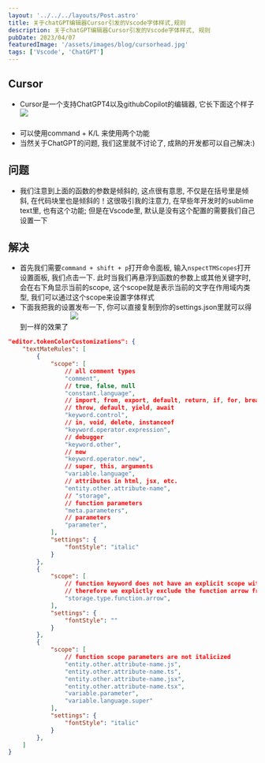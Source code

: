 ```yaml
---
layout: '../../../layouts/Post.astro'
title: 关于chatGPT编辑器Cursor引发的Vscode字体样式,规则
description: 关于chatGPT编辑器Cursor引发的Vscode字体样式, 规则
pubDate: 2023/04/07
featuredImage: '/assets/images/blog/cursorhead.jpg'
tags: ['Vscode', 'ChatGPT']
---
```


## Cursor

- Cursor是一个支持ChatGPT4以及githubCopilot的编辑器, 它长下面这个样子
  <img src='/assets/images/blog/cursor.jpg' style='margin-bottom: 20px'/>
- 可以使用command + K/L 来使用两个功能
- 当然关于ChatGPT的问题, 我们这里就不讨论了, 成熟的开发都可以自己解决:)

## 问题

- 我们注意到上面的函数的参数是倾斜的, 这点很有意思, 不仅是在括号里是倾斜, 在代码块里也是倾斜的！这很吸引我的注意力, 在早些年开发时的sublime text里, 也有这个功能; 但是在Vscode里, 默认是没有这个配置的需要我们自己设置一下

## 解决

- 首先我们需要`command + shift + p`打开命令面板, 输入`nspectTMScopes`打开设置面板, 我们点击一下. 此时当我们再悬浮到函数的参数上或其他关键字时, 会在右下角显示当前的scope, 这个scope就是表示当前的文字在作用域内类型, 我们可以通过这个scope来设置字体样式
- 下面我把我的设置发布一下, 你可以直接复制到你的settings.json里就可以得到一样的效果了
  <img src='/assets/images/blog/vscodefont.jpg' style='margin-bottom: 20px'/>

```json
"editor.tokenColorCustomizations": {
	"textMateRules": [
		{
			"scope": [
				// all comment types
				"comment",
				// true, false, null
				"constant.language",
				// import, from, export, default, return, if, for, break, continue, try, catch, finally,
				// throw, default, yield, await
				"keyword.control",
				// in, void, delete, instanceof
				"keyword.operator.expression",
				// debugger
				"keyword.other",
				// new
				"keyword.operator.new",
				// super, this, arguments
				"variable.language",
				// attributes in html, jsx, etc.
				"entity.other.attribute-name",
				// "storage",
				// function parameters
				"meta.parameters",
				// parameters
				"parameter",
			],
			"settings": {
				"fontStyle": "italic"
			}
		},
		{
			"scope": [
				// function keyword does not have an explicit scope without the arrow
				// therefore we explictly exclude the function arrow from being italicized
				"storage.type.function.arrow",
			],
			"settings": {
				"fontStyle": ""
			}
		},
		{
			"scope": [
				// function scope parameters are not italicized
				"entity.other.attribute-name.js",
				"entity.other.attribute-name.ts",
				"entity.other.attribute-name.jsx",
				"entity.other.attribute-name.tsx",
				"variable.parameter",
				"variable.language.super"
			],
			"settings": {
				"fontStyle": "italic"
			}
		},
	]
}
```
